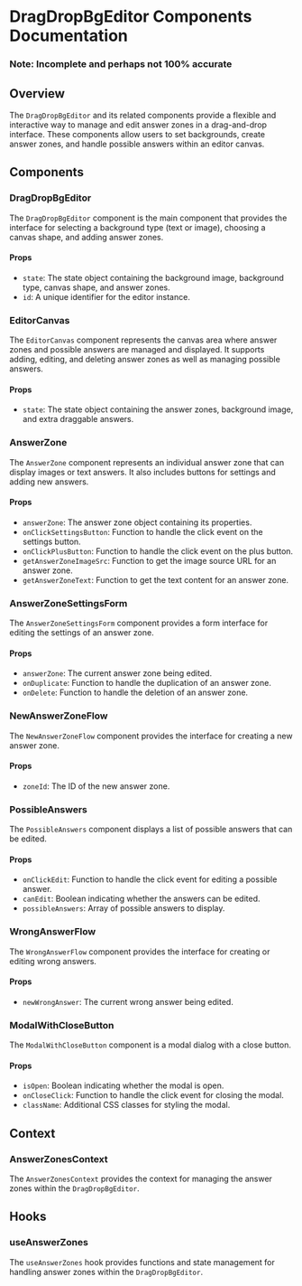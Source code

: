 # DragDropBgEditor Components Documentation

### Note: Incomplete and perhaps not 100% accurate

## Overview

The `DragDropBgEditor` and its related components provide a flexible and interactive way to manage and edit answer zones in a drag-and-drop interface. These components allow users to set backgrounds, create answer zones, and handle possible answers within an editor canvas.

## Components

### DragDropBgEditor

The `DragDropBgEditor` component is the main component that provides the interface for selecting a background type (text or image), choosing a canvas shape, and adding answer zones.

#### Props

- `state`: The state object containing the background image, background type, canvas shape, and answer zones.
- `id`: A unique identifier for the editor instance.

### EditorCanvas

The `EditorCanvas` component represents the canvas area where answer zones and possible answers are managed and displayed. It supports adding, editing, and deleting answer zones as well as managing possible answers.

#### Props

- `state`: The state object containing the answer zones, background image, and extra draggable answers.

### AnswerZone

The `AnswerZone` component represents an individual answer zone that can display images or text answers. It also includes buttons for settings and adding new answers.

#### Props

- `answerZone`: The answer zone object containing its properties.
- `onClickSettingsButton`: Function to handle the click event on the settings button.
- `onClickPlusButton`: Function to handle the click event on the plus button.
- `getAnswerZoneImageSrc`: Function to get the image source URL for an answer zone.
- `getAnswerZoneText`: Function to get the text content for an answer zone.

### AnswerZoneSettingsForm

The `AnswerZoneSettingsForm` component provides a form interface for editing the settings of an answer zone.

#### Props

- `answerZone`: The current answer zone being edited.
- `onDuplicate`: Function to handle the duplication of an answer zone.
- `onDelete`: Function to handle the deletion of an answer zone.

### NewAnswerZoneFlow

The `NewAnswerZoneFlow` component provides the interface for creating a new answer zone.

#### Props

- `zoneId`: The ID of the new answer zone.

### PossibleAnswers

The `PossibleAnswers` component displays a list of possible answers that can be edited.

#### Props

- `onClickEdit`: Function to handle the click event for editing a possible answer.
- `canEdit`: Boolean indicating whether the answers can be edited.
- `possibleAnswers`: Array of possible answers to display.

### WrongAnswerFlow

The `WrongAnswerFlow` component provides the interface for creating or editing wrong answers.

#### Props

- `newWrongAnswer`: The current wrong answer being edited.

### ModalWithCloseButton

The `ModalWithCloseButton` component is a modal dialog with a close button.

#### Props

- `isOpen`: Boolean indicating whether the modal is open.
- `onCloseClick`: Function to handle the click event for closing the modal.
- `className`: Additional CSS classes for styling the modal.

## Context

### AnswerZonesContext

The `AnswerZonesContext` provides the context for managing the answer zones within the `DragDropBgEditor`.

## Hooks

### useAnswerZones

The `useAnswerZones` hook provides functions and state management for handling answer zones within the `DragDropBgEditor`.
